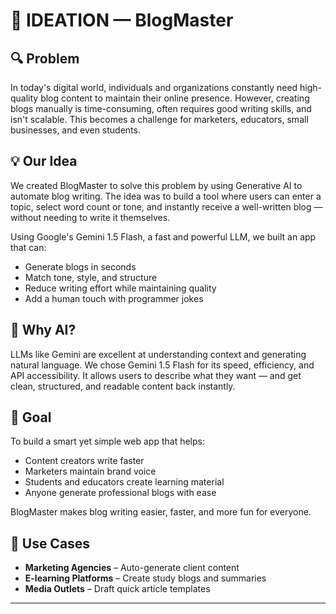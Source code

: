 # 📌 IDEATION — BlogMaster

## 🔍 Problem

In today's digital world, individuals and organizations constantly need high-quality blog content to maintain their online presence. However, creating blogs manually is time-consuming, often requires good writing skills, and isn't scalable. This becomes a challenge for marketers, educators, small businesses, and even students.

## 💡 Our Idea

We created BlogMaster to solve this problem by using Generative AI to automate blog writing. The idea was to build a tool where users can enter a topic, select word count or tone, and instantly receive a well-written blog — without needing to write it themselves.

Using Google's Gemini 1.5 Flash, a fast and powerful LLM, we built an app that can:

- Generate blogs in seconds
- Match tone, style, and structure
- Reduce writing effort while maintaining quality
- Add a human touch with programmer jokes

## 🤖 Why AI?

LLMs like Gemini are excellent at understanding context and generating natural language. We chose Gemini 1.5 Flash for its speed, efficiency, and API accessibility. It allows users to describe what they want — and get clean, structured, and readable content back instantly.

## 🎯 Goal

To build a smart yet simple web app that helps:

- Content creators write faster
- Marketers maintain brand voice
- Students and educators create learning material
- Anyone generate professional blogs with ease

BlogMaster makes blog writing easier, faster, and more fun for everyone.

## 🌱 Use Cases

- **Marketing Agencies** – Auto-generate client content
- **E-learning Platforms** – Create study blogs and summaries
- **Media Outlets** – Draft quick article templates

---

